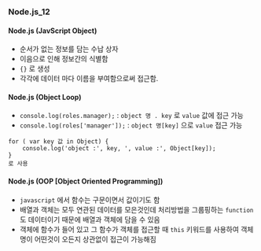 ### Node.js_12

#### Node.js (JavScript Object)
- 순서가 없는 정보를 담는 수납 상자
- 이음으로 인해 정보간의 식별함
- `{}` 로 생성
- 각각에 데이터 마다 이름을 부여함으로써 접근함.

#### Node.js (Object Loop)
- `console.log(roles.manager);` : `object 명 . key` 로 `value` 값에 접근 가능
- `console.log(roles['manager']);` : `object 명[key]` 으로  `value` 접근 가능
```
for ( var key 값 in Object) {
    console.log('object :', key, ', value :', Object[key]);
}
로 사용
```
#### Node.js (OOP [Object Oriented Programming])
- `javascript` 에서 함수는 구문이면서 값이기도 함
- 배열과 객체는 모두 연관된 데이터를 모은것인데 처리방법을 그룹핑하는 `function` 도 데이터이기 때문에 배열과 객체에 담을 수 있음
- 객체에 함수가 들어 있고 그 함수가 객체를 접근할 때 `this` 키워드를 사용하여 객체 명이 어떤것이 오든지 상관없이 접근이 가능해짐